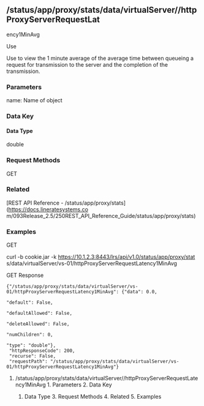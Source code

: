 ## /status/app/proxy/stats/data/virtualServer/<name>/httpProxyServerRequestLat
ency1MinAvg

Use

Use to view the 1 minute average of the average time between queueing a
request for transmission to the server and the completion of the transmission.

### Parameters

name: Name of object

### Data Key

#### Data Type

double

### Request Methods

GET

### Related

[REST API Reference - /status/app/proxy/stats](https://docs.lineratesystems.co
m/093Release_2.5/250REST_API_Reference_Guide/status/app/proxy/stats)

### Examples

GET

curl -b cookie.jar -k https://10.1.2.3:8443/lrs/api/v1.0/status/app/proxy/stat
s/data/virtualServer/vs-01/httpProxyServerRequestLatency1MinAvg

GET Response

    
    {"/status/app/proxy/stats/data/virtualServer/vs-01/httpProxyServerRequestLatency1MinAvg": {"data": 0.0,
                                                                                             "default": False,
                                                                                             "defaultAllowed": False,
                                                                                             "deleteAllowed": False,
                                                                                             "numChildren": 0,
                                                                                             "type": "double"},
     "httpResponseCode": 200,
     "recurse": False,
     "requestPath": "/status/app/proxy/stats/data/virtualServer/vs-01/httpProxyServerRequestLatency1MinAvg"}
    

  1. /status/app/proxy/stats/data/virtualServer/<name>/httpProxyServerRequestLatency1MinAvg
    1. Parameters
    2. Data Key
      1. Data Type
    3. Request Methods
    4. Related
    5. Examples

